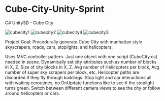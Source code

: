 # Cube-City-Unity-Sprint
C# Unity3D - Cube City

![cubecity1](https://user-images.githubusercontent.com/5803874/153745285-07bcadcf-bfab-40cf-97dd-c91db66cc058.jpg)
![cubecity2](https://user-images.githubusercontent.com/5803874/153745292-6f7a4cc6-1ad0-4515-a969-dd5199788f04.jpg)
![cubecity4](https://user-images.githubusercontent.com/5803874/153745299-f10ac4f5-e3ea-4cf4-adc4-ee6ab65dbe4b.jpg)
![cubecity3](https://user-images.githubusercontent.com/5803874/153745295-cf845d52-ca0b-4f7f-98ab-529a4533470f.jpg)

Project Goal: Procedurally generate Cube City with manhattan style skyscrapers, roads, cars, stoplights, and helicopters.

Uses MVC controller pattern. Just one object with one script (CubeCity.cs) needed in scene. Dynamically set city attributes such as number of blocks in X, Z. Size of city blocks in X, Z. Avg number of Helicopters per block, Avg number of super sky scrapers per block, etc. Helicopter paths are discarded if they fly through buildings. Stop light and car interactions all with waiting coroutines, no OnUpdate functions like to see if the stoplight turns green. Switch between different camera views to see the city or follow around helicopters or cars. 
